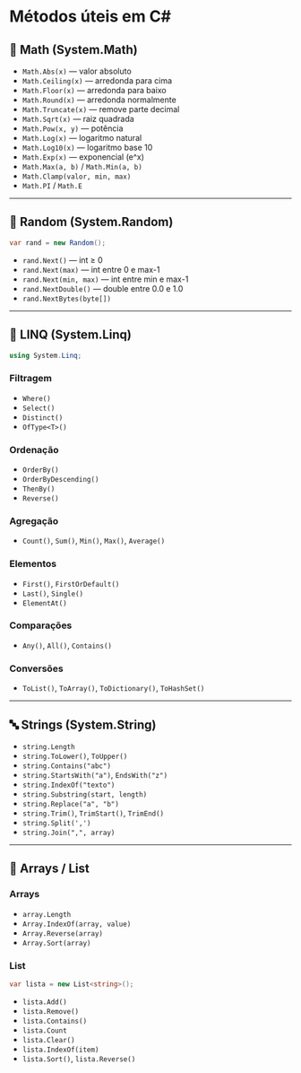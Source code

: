 # Métodos úteis em C#

## 📐 Math (System.Math)

- `Math.Abs(x)` — valor absoluto  
- `Math.Ceiling(x)` — arredonda para cima  
- `Math.Floor(x)` — arredonda para baixo  
- `Math.Round(x)` — arredonda normalmente  
- `Math.Truncate(x)` — remove parte decimal  
- `Math.Sqrt(x)` — raiz quadrada  
- `Math.Pow(x, y)` — potência  
- `Math.Log(x)` — logaritmo natural  
- `Math.Log10(x)` — logaritmo base 10  
- `Math.Exp(x)` — exponencial (e^x)  
- `Math.Max(a, b)` / `Math.Min(a, b)`  
- `Math.Clamp(valor, min, max)`  
- `Math.PI` / `Math.E`  

---

## 🎲 Random (System.Random)

```csharp
var rand = new Random();
```

- `rand.Next()` — int ≥ 0  
- `rand.Next(max)` — int entre 0 e max-1  
- `rand.Next(min, max)` — int entre min e max-1  
- `rand.NextDouble()` — double entre 0.0 e 1.0  
- `rand.NextBytes(byte[])`  

---

## 🔁 LINQ (System.Linq)

```csharp
using System.Linq;
```

### Filtragem
- `Where()`  
- `Select()`  
- `Distinct()`  
- `OfType<T>()`  

### Ordenação
- `OrderBy()`  
- `OrderByDescending()`  
- `ThenBy()`  
- `Reverse()`  

### Agregação
- `Count()`, `Sum()`, `Min()`, `Max()`, `Average()`  

### Elementos
- `First()`, `FirstOrDefault()`  
- `Last()`, `Single()`  
- `ElementAt()`  

### Comparações
- `Any()`, `All()`, `Contains()`  

### Conversões
- `ToList()`, `ToArray()`, `ToDictionary()`, `ToHashSet()`  

---

## 🔤 Strings (System.String)

- `string.Length`  
- `string.ToLower()`, `ToUpper()`  
- `string.Contains("abc")`  
- `string.StartsWith("a")`, `EndsWith("z")`  
- `string.IndexOf("texto")`  
- `string.Substring(start, length)`  
- `string.Replace("a", "b")`  
- `string.Trim()`, `TrimStart()`, `TrimEnd()`  
- `string.Split(',')`  
- `string.Join(",", array)`  

---

## 🧱 Arrays / List<T>

### Arrays
- `array.Length`  
- `Array.IndexOf(array, value)`  
- `Array.Reverse(array)`  
- `Array.Sort(array)`  

### List<T>
```csharp
var lista = new List<string>();
```

- `lista.Add()`  
- `lista.Remove()`  
- `lista.Contains()`  
- `lista.Count`  
- `lista.Clear()`  
- `lista.IndexOf(item)`  
- `lista.Sort()`, `lista.Reverse()`